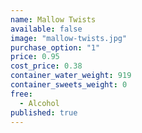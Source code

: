 ```yaml
---
name: Mallow Twists
available: false
image: "mallow-twists.jpg"
purchase_option: "1"
price: 0.95
cost_price: 0.38
container_water_weight: 919
container_sweets_weight: 0
free: 
  - Alcohol
published: true
---
```

